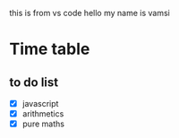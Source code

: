 this is from vs code
hello my name is vamsi

# Time table

## to do list

- [x] javascript
- [x] arithmetics
- [x] pure maths